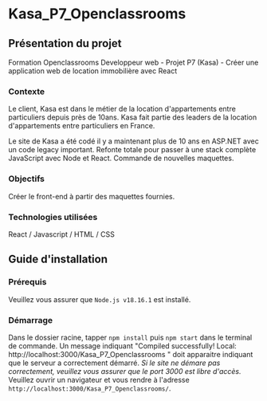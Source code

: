 # Kasa_P7_Openclassrooms

## Présentation du projet
Formation Openclassrooms Developpeur web - Projet P7 (Kasa) - Créer une application web de location immobilière avec React

### Contexte
Le client, Kasa est dans le métier de la location d'appartements entre particuliers depuis près de 10ans. Kasa fait partie des leaders de la location d'appartements entre particuliers en France.

Le site de Kasa a été codé il y a maintenant plus de 10 ans en ASP.NET avec un code legacy important.
Refonte totale pour passer à une stack complète JavaScript avec Node et React.
Commande de nouvelles maquettes.

### Objectifs
Créer le front-end à partir des maquettes fournies.

### Technologies utilisées
React / Javascript / HTML / CSS


## Guide d'installation

### Prérequis
Veuillez vous assurer que `Node.js v18.16.1` est installé.

### Démarrage
Dans le dossier racine, tapper `npm install` puis `npm start` dans le terminal de commande.
Un message indiquant "Compiled successfully! Local: http://localhost:3000/Kasa_P7_Openclassrooms " doit apparaitre indiquant que le serveur a correctement démarré.
*Si le site ne démare pas correctement, veuillez vous assurer que le port 3000 est libre d'accès.*
Veuillez ouvrir un navigateur et vous rendre à l'adresse `http://localhost:3000/Kasa_P7_Openclassrooms/`.
